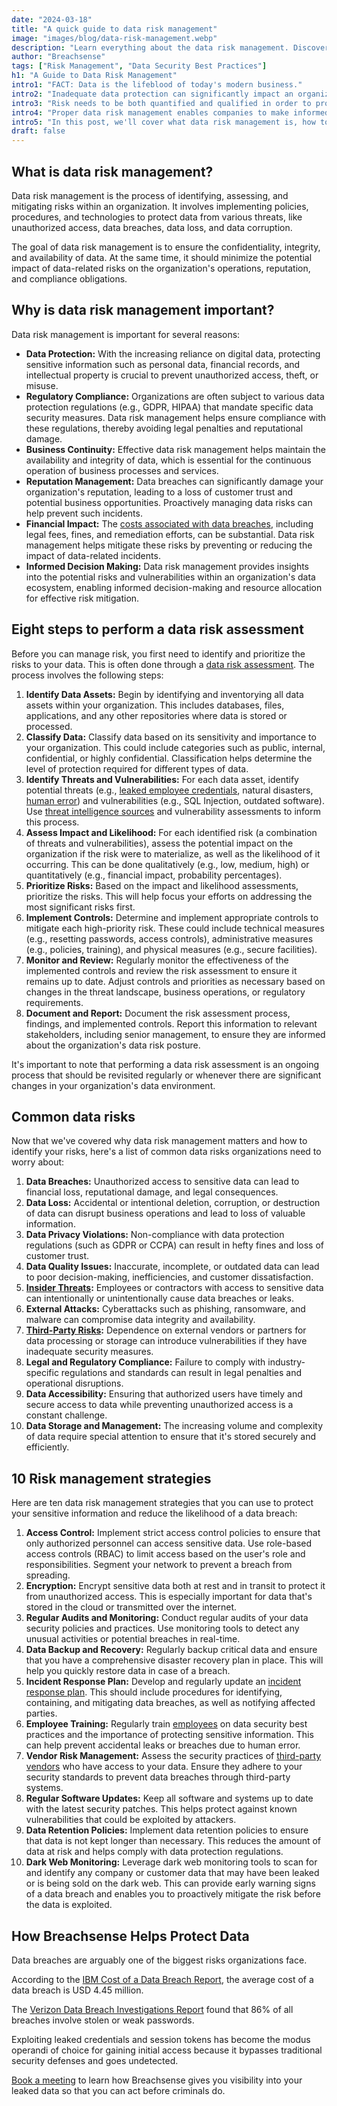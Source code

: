 ```yaml
---
date: "2024-03-18"
title: "A quick guide to data risk management"
image: "images/blog/data-risk-management.webp"
description: "Learn everything about the data risk management. Discover everything you need to know about data risk management plus the top risk mitigation strategies."
author: "Breachsense"
tags: ["Risk Management", "Data Security Best Practices"]
h1: "A Guide to Data Risk Management"
intro1: "FACT: Data is the lifeblood of today's modern business."
intro2: "Inadequate data protection can significantly impact an organization's ability to function."
intro3: "Risk needs to be both quantified and qualified in order to properly secure it."
intro4: "Proper data risk management enables companies to make informed decisions and protect their sensitive data."
intro5: "In this post, we'll cover what data risk management is, how to perform a data risk assessment, common risks businesses face, and several risk mitigation strategies you can implement to protect your assets."
draft: false
---
```

## What is data risk management?

Data risk management is the process of identifying, assessing, and mitigating risks within an organization. It involves implementing policies, procedures, and technologies to protect data from various threats, like unauthorized access, data breaches, data loss, and data corruption.

The goal of data risk management is to ensure the confidentiality, integrity, and availability of data. At the same time, it should minimize the potential impact of data-related risks on the organization's operations, reputation, and compliance obligations.

## Why is data risk management important?

Data risk management is important for several reasons:

- **Data Protection:** With the increasing reliance on digital data, protecting sensitive information such as personal data, financial records, and intellectual property is crucial to prevent unauthorized access, theft, or misuse.
- **Regulatory Compliance:** Organizations are often subject to various data protection regulations (e.g., GDPR, HIPAA) that mandate specific data security measures. Data risk management helps ensure compliance with these regulations, thereby avoiding legal penalties and reputational damage.
- **Business Continuity:** Effective data risk management helps maintain the availability and integrity of data, which is essential for the continuous operation of business processes and services.
- **Reputation Management:** Data breaches can significantly damage your organization's reputation, leading to a loss of customer trust and potential business opportunities. Proactively managing data risks can help prevent such incidents.
- **Financial Impact:** The [costs associated with data breaches](https://www.breachsense.com/blog/data-breach-consequences/), including legal fees, fines, and remediation efforts, can be substantial. Data risk management helps mitigate these risks by preventing or reducing the impact of data-related incidents.
- **Informed Decision Making:** Data risk management provides insights into the potential risks and vulnerabilities within an organization's data ecosystem, enabling informed decision-making and resource allocation for effective risk mitigation.

## Eight steps to perform a data risk assessment

Before you can manage risk, you first need to identify and prioritize the risks to your data. This is often done through a [data risk assessment](https://www.breachsense.com/blog/data-risk-assessment/). The process involves the following steps:

1. **Identify Data Assets:** Begin by identifying and inventorying all data assets within your organization. This includes databases, files, applications, and any other repositories where data is stored or processed.
2. **Classify Data:** Classify data based on its sensitivity and importance to your organization. This could include categories such as public, internal, confidential, or highly confidential. Classification helps determine the level of protection required for different types of data.
3. **Identify Threats and Vulnerabilities:** For each data asset, identify potential threats (e.g., [leaked employee credentials](https://www.breachsense.com/dark-web-monitoring/), natural disasters, [human error](https://www.breachsense.com/blog/data-breach-human-error/)) and vulnerabilities (e.g., SQL Injection, outdated software). Use [threat intelligence sources](https://www.breachsense.com/) and vulnerability assessments to inform this process.
4. **Assess Impact and Likelihood:** For each identified risk (a combination of threats and vulnerabilities), assess the potential impact on the organization if the risk were to materialize, as well as the likelihood of it occurring. This can be done qualitatively (e.g., low, medium, high) or quantitatively (e.g., financial impact, probability percentages).
5. **Prioritize Risks:** Based on the impact and likelihood assessments, prioritize the risks. This will help focus your efforts on addressing the most significant risks first.
6. **Implement Controls:** Determine and implement appropriate controls to mitigate each high-priority risk. These could include technical measures (e.g., resetting passwords, access controls), administrative measures (e.g., policies, training), and physical measures (e.g., secure facilities).
7. **Monitor and Review:** Regularly monitor the effectiveness of the implemented controls and review the risk assessment to ensure it remains up to date. Adjust controls and priorities as necessary based on changes in the threat landscape, business operations, or regulatory requirements.
8. **Document and Report:** Document the risk assessment process, findings, and implemented controls. Report this information to relevant stakeholders, including senior management, to ensure they are informed about the organization's data risk posture.

It's important to note that performing a data risk assessment is an ongoing process that should be revisited regularly or whenever there are significant changes in your organization's data environment.

## Common data risks

Now that we've covered why data risk management matters and how to identify your risks, here's a list of common data risks organizations need to worry about:

1. **Data Breaches:** Unauthorized access to sensitive data can lead to financial loss, reputational damage, and legal consequences.
2. **Data Loss:** Accidental or intentional deletion, corruption, or destruction of data can disrupt business operations and lead to loss of valuable information.
3. **Data Privacy Violations:** Non-compliance with data protection regulations (such as GDPR or CCPA) can result in hefty fines and loss of customer trust.
4. **Data Quality Issues:** Inaccurate, incomplete, or outdated data can lead to poor decision-making, inefficiencies, and customer dissatisfaction.
5. **[Insider Threats](https://www.breachsense.com/blog/insider-threat-data-breach/):** Employees or contractors with access to sensitive data can intentionally or unintentionally cause data breaches or leaks.
6. **External Attacks:** Cyberattacks such as phishing, ransomware, and malware can compromise data integrity and availability.
7. **[Third-Party Risks](https://www.breachsense.com/blog/third-party-data-breach/):** Dependence on external vendors or partners for data processing or storage can introduce vulnerabilities if they have inadequate security measures.
8. **Legal and Regulatory Compliance:** Failure to comply with industry-specific regulations and standards can result in legal penalties and operational disruptions.
9. **Data Accessibility:** Ensuring that authorized users have timely and secure access to data while preventing unauthorized access is a constant challenge.
10. **Data Storage and Management:** The increasing volume and complexity of data require special attention to ensure that it's stored securely and efficiently.

## 10 Risk management strategies

Here are ten data risk management strategies that you can use to protect your sensitive information and reduce the likelihood of a data breach:

1. **Access Control:** Implement strict access control policies to ensure that only authorized personnel can access sensitive data. Use role-based access controls (RBAC) to limit access based on the user's role and responsibilities. Segment your network to prevent a breach from spreading.
2. **Encryption:** Encrypt sensitive data both at rest and in transit to protect it from unauthorized access. This is especially important for data that's stored in the cloud or transmitted over the internet.
3. **Regular Audits and Monitoring:** Conduct regular audits of your data security policies and practices. Use monitoring tools to detect any unusual activities or potential breaches in real-time.
4. **Data Backup and Recovery:** Regularly backup critical data and ensure that you have a comprehensive disaster recovery plan in place. This will help you quickly restore data in case of a breach.
5. **Incident Response Plan:** Develop and regularly update an [incident response plan](https://www.breachsense.com/blog/data-breach-response-checklist/). This should include procedures for identifying, containing, and mitigating data breaches, as well as notifying affected parties.
6. **Employee Training:** Regularly train [employees](https://www.breachsense.com/blog/data-breach-human-error/) on data security best practices and the importance of protecting sensitive information. This can help prevent accidental leaks or breaches due to human error.
7. **Vendor Risk Management:** Assess the security practices of [third-party vendors](https://www.breachsense.com/blog/third-party-data-breach/) who have access to your data. Ensure they adhere to your security standards to prevent data breaches through third-party systems.
8. **Regular Software Updates:** Keep all software and systems up to date with the latest security patches. This helps protect against known vulnerabilities that could be exploited by attackers.
9. **Data Retention Policies:** Implement data retention policies to ensure that data is not kept longer than necessary. This reduces the amount of data at risk and helps comply with data protection regulations.
10. **Dark Web Monitoring:** Leverage dark web monitoring tools to scan for and identify any company or customer data that may have been leaked or is being sold on the dark web. This can provide early warning signs of a data breach and enables you to proactively mitigate the risk before the data is exploited.

## How Breachsense Helps Protect Data

Data breaches are arguably one of the biggest risks organizations face.

According to the [IBM Cost of a Data Breach Report](https://www.ibm.com/reports/data-breach), the average cost of a data breach is USD 4.45 million.

The [Verizon Data Breach Investigations Report](https://www.verizon.com/business/resources/reports/dbir/) found that 86% of all breaches involve stolen or weak passwords.

Exploiting leaked credentials and session tokens has become the modus operandi of choice for gaining initial access because it bypasses traditional security defenses and goes undetected.

[Book a meeting](https://www.breachsense.com/book-demo/) to learn how Breachsense gives you visibility into your leaked data so that you can act before criminals do.

